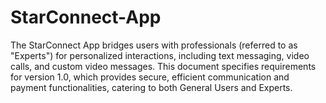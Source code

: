 # StarConnect-App
The StarConnect App bridges users with professionals (referred to as "Experts") for personalized interactions, including text messaging, video calls, and custom video messages. This document specifies requirements for version 1.0, which provides secure, efficient communication and payment functionalities, catering to both General Users and Experts.
